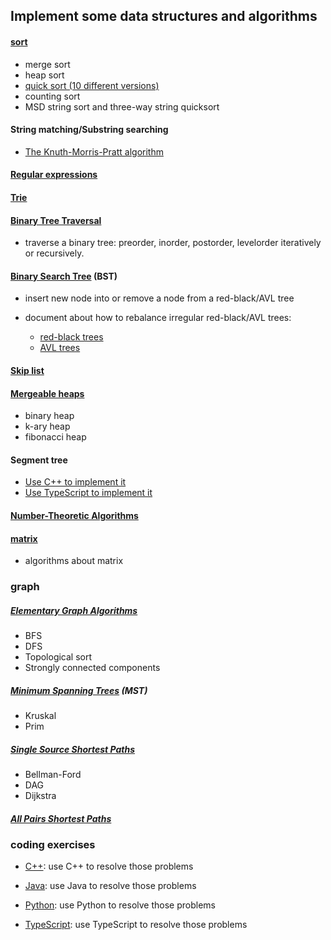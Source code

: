 ## Implement some data structures and algorithms

#### <a href="https://github.com/cyril-gao/wheel/tree/master/Algorithms/sort">sort</a>

*   merge sort
*   heap sort
*   <a href="https://github.com/cyril-gao/wheel/blob/master/Algorithms/sort/quick_sort.h">quick sort (10 different versions)</a>
*   counting sort
*   MSD string sort and three-way string quicksort

#### String matching/Substring searching
*   <a href="https://github.com/cyril-gao/wheel/blob/master/Algorithms/leetcode/Java/AlgorithmsStudy/src/main/java/com/example/KMPSearcher.java">The Knuth-Morris-Pratt algorithm</a>

#### <a href="https://github.com/cyril-gao/wheel/blob/master/Algorithms/leetcode/Java/AlgorithmsStudy/src/main/java/com/example/NFA.java">Regular expressions</a>

#### <a href="https://github.com/cyril-gao/wheel/blob/master/Algorithms/leetcode/Java/AlgorithmsStudy/src/main/java/com/example/Trie.java">Trie</a>

#### <a href="https://github.com/cyril-gao/wheel/tree/master/Algorithms/BinaryTreeTraversal">Binary Tree Traversal</a>

*   traverse a binary tree: preorder, inorder, postorder, levelorder iteratively or recursively.

#### <a href="https://github.com/cyril-gao/wheel/tree/master/Algorithms/BST">Binary Search Tree</a> (BST)

*   insert new node into or remove a node from a red-black/AVL tree
*   document about how to rebalance irregular red-black/AVL trees:

    <ul>
        <li><a href="https://github.com/cyril-gao/wheel/blob/master/Algorithms/BST/The%20rebalancing%20process%20of%20red-black%20trees.pdf">red-black trees</a></li>
        <li><a href="https://github.com/cyril-gao/wheel/blob/master/Algorithms/BST/The%20rebalancing%20process%20of%20AVL%20trees.pdf">AVL trees</a></li>
    </ul>

#### <a href="https://github.com/cyril-gao/wheel/tree/master/Algorithms/skiplist">Skip list</a>

#### <a href="https://github.com/cyril-gao/wheel/tree/master/Algorithms/heap">Mergeable heaps</a>

*   binary heap
*   k-ary heap
*   fibonacci heap

#### Segment tree

*   <a href="https://github.com/cyril-gao/wheel/blob/master/Algorithms/leetcode/C%2B%2B/segment_tree_test.cpp">Use C++ to implement it</a>
*   <a href="https://github.com/cyril-gao/wheel/blob/master/Algorithms/leetcode/TypeScript/src/segment.trees.ts">Use TypeScript to implement it</a>

#### <a href="https://github.com/cyril-gao/wheel/tree/master/Algorithms/number">Number-Theoretic Algorithms</a>

#### <a href="https://github.com/cyril-gao/wheel/tree/master/Algorithms/matrix">matrix</a>

*   algorithms about matrix

### graph

##### <a href="https://github.com/cyril-gao/wheel/tree/master/Algorithms/graph/ElementaryGraphAlgorithms">Elementary Graph Algorithms</a>

*   BFS
*   DFS
*   Topological sort
*   Strongly connected components

##### <a href="https://github.com/cyril-gao/wheel/tree/master/Algorithms/graph/MST">Minimum Spanning Trees</a> (MST)

*   Kruskal
*   Prim

##### <a href="https://github.com/cyril-gao/wheel/tree/master/Algorithms/graph/SingleSourceShortestPaths">Single Source Shortest Paths</a>

*   Bellman-Ford
*   DAG
*   Dijkstra

##### <a href="https://github.com/cyril-gao/wheel/tree/master/Algorithms/graph/AllPairsShortestPaths">All Pairs Shortest Paths</a>

### coding exercises

*   <a href="https://github.com/cyril-gao/wheel/tree/master/Algorithms/leetcode/C%2B%2B">C++</a>: use C++ to resolve those problems

*   <a href="https://github.com/cyril-gao/wheel/tree/master/Algorithms/leetcode/Java/AlgorithmsStudy">Java</a>: use Java to resolve those problems

*   <a href="https://github.com/cyril-gao/wheel/tree/master/Algorithms/leetcode/Python">Python</a>: use Python to resolve those problems

*   <a href="https://github.com/cyril-gao/wheel/tree/master/Algorithms/leetcode/TypeScript">TypeScript</a>: use TypeScript to resolve those problems
